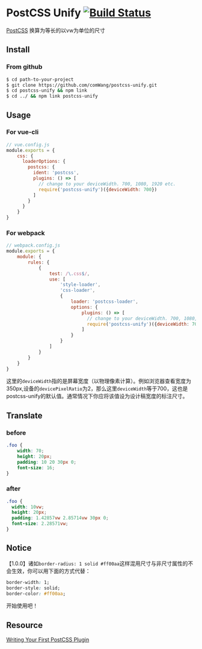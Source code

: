 # PostCSS Unify [![Build Status][ci-img]][ci]

[PostCSS] 换算为等长的以vw为单位的尺寸

[PostCSS]: https://github.com/postcss/postcss
[ci-img]:  https://travis-ci.org/comwang/postcss-unify.svg
[ci]:      https://travis-ci.org/comwang/postcss-unify

## Install
### From github
``` bash
$ cd path-to-your-project
$ git clone https://github.com/comWang/postcss-unify.git
$ cd postcss-unify && npm link
$ cd ../ && npm link postcss-unify
```
## Usage
### For vue-cli
``` javascript
// vue.config.js
module.exports = {
    css: {
      loaderOptions: {
        postcss: {
          ident: 'postcss',
          plugins: () => [
            // change to your deviceWidth. 700, 1080, 1920 etc.
            require('postcss-unify')({deviceWidth: 700})
          ]
        }
      }
    }
}
```

### For webpack
``` javascript
// webpack.config.js
module.exports = {
    module: {
        rules: {
            {
                test: /\.css$/,
                use: [
                    'style-loader',
                    'css-loader',
                    {
                        loader: 'postcss-loader',
                        options: {
                            plugins: () => [
                              // change to your deviceWidth. 700, 1080, 1920 etc.
                              require('postcss-unify')({deviceWidth: 700})
                            ]
                        }
                    }
                ]
            }
        }
    }
}
```
这里的`deviceWidth`指的是屏幕宽度（以物理像素计算）。例如浏览器查看宽度为350px,设备的`devicePixelRatio`为2，那么这里`deviceWidth`等于700，这也是postcss-unify的默认值。通常情况下你应将该值设为设计稿宽度的标注尺寸。
## Translate
### before
```css
.foo {
    width: 70;
    height: 20px;
    padding: 10 20 30px 0;
    font-size: 16;
}
```
### after
```css
.foo {
  width: 10vw;
  height: 20px;
  padding: 1.42857vw 2.85714vw 30px 0;
  font-size: 2.28571vw;
}
```
## Notice
【1.0.0】诸如`border-radius: 1 solid #ff00aa`这样混用尺寸与非尺寸属性的不会生效，你可以用下面的方式代替：
``` css
border-width: 1;
border-style: solid;
border-color: #ff00aa;
```
开始使用吧！
## Resource
[Writing Your First PostCSS Plugin](https://dockyard.com/blog/2018/02/01/writing-your-first-postcss-plugin)